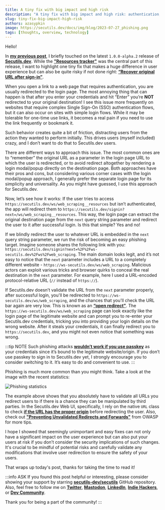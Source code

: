 ```yaml
---
title: A tiny fix with big impact and high risk
description: "A tiny fix with big impact and high risk: authentication, SSO, open redirect, preventing unvalidated redirects."
slug: tiny-fix-big-impact-high-risk
authors: azasypkin
image: https://secutils.dev/docs/img/blog/2023-07-27_phishing.png
tags: [thoughts, overview, technology]
---
```

Hello!

In [**my previous post**](https://secutils.dev/docs/blog/alpha2-release), I briefly touched on the latest `1.0.0-alpha.2` release of [**Secutils.dev**](https://secutils.dev). While the [**"Resources tracker"**](https://secutils.dev/docs/guides/web_scraping/resources) was the central part of this release, I want to highlight one tiny fix that makes a huge difference in user experience but can also be quite risky if not done right: [**“Recover original URL after sign-in”**](https://github.com/secutils-dev/secutils/issues/9).

<!--truncate-->

When you open a link to a web page that requires authentication, you are usually redirected to the login page. The most annoying thing that can happen is that after you enter your credentials and hit “Enter” you’re **NOT** redirected to your original destination! I see this issue more frequently on websites that require complex Single Sign-On (SSO) authentication flows, but it can also occur on sites with simple login flows. While it may be tolerable for one-time use links, it becomes a real pain if you need to use the link frequently or bookmark it.

Such behavior creates quite a bit of friction, distracting users from the action they wanted to perform initially. This drives users (myself included) crazy, and I don’t want to do that to Secutils.dev users.

There are different ways to approach this issue. The most common ones are to “remember” the original URL as a parameter in the login page URL to which the user is redirected, or to avoid redirect altogether by rendering a login modal/popup directly on the destination page. Both approaches have their pros and cons, but considering various corner cases with the login modal/popup approach, I generally prefer the separate login page for its simplicity and universality. As you might have guessed, I use this approach for Secutils.dev.

Now, let’s see how it works: If the user tries to access `https://secutils.dev/ws/web_scraping__resources` but isn’t authenticated, the app will redirect them to `https://secutils.dev/signin?next=/ws/web_scraping__resources`. This way, the login page can extract the original destination page from the `next` query string parameter and redirect the user to it after successful login. Is this that simple? Yes and no!

If we blindly redirect the user to whatever URL is embedded in the `next` query string parameter, we run the risk of becoming an easy phishing target. Imagine someone shares the following link with you: `https://secutils.dev/signin?next=%2F%2Fws-secutils.dev%2Fws%2Fweb_scraping`. The main domain looks legit, and it’s not easy to notice that the `next` parameter includes a URL to a completely different website - `https://ws-secutils.dev/ws/web_scraping`. Malicious actors can exploit various tricks and browser quirks to conceal the real destination in the `next` parameter. For example, here I used a URL-encoded protocol-relative URL (`//` instead of `https://`).

If Secutils.dev doesn’t validate the URL from the `next` parameter properly, after successful login, you'll be redirected to `https://ws-secutils.dev/ws/web_scraping`, and the chances that you'll check the URL bar again are very low. This is known as an [**“open redirect”**](https://cwe.mitre.org/data/definitions/601.html). The `https://ws-secutils.dev/ws/web_scraping` page can look exactly like the login page of the legitimate website and can prompt you to re-enter your Secutils.dev credentials, tricking you into providing your login details on the wrong website. After it steals your credentials, it can finally redirect you to `https://secutils.dev`, and you might not even notice that something was wrong.

:::tip NOTE
Such phishing attacks [**wouldn’t work if you use passkey**](https://support.apple.com/en-us/HT213305) as your credentials since it’s bound to the legitimate website/origin. If you don’t use passkey to sign in to Secutils.dev yet, I strongly encourage you to consider switching to it. It’s easy to do and convenient to use.
:::

Phishing is much more common than you might think. Take a look at the image with the recent statistics:

![Phishing statistics](https://secutils.dev/docs/img/blog/2023-07-27_phishing.png)

The example above shows that you absolutely have to validate all URLs you redirect users to if there is a chance they can be manipulated by third parties. In the Secutils.dev Web UI, specifically, I rely on the native `URL` class to check [**if the URL has the proper origin**](https://github.com/secutils-dev/secutils-webui/blob/643821fd0c2fc43475994fbdb7194ec4ef558bce/src/tools/url.ts) before redirecting the user. Also, check out [**"Preventing Unvalidated Redirects and Forwards"**](https://cheatsheetseries.owasp.org/cheatsheets/Unvalidated_Redirects_and_Forwards_Cheat_Sheet.html) from OWASP for more tips.

I hope I showed that seemingly unimportant and easy fixes can not only have a significant impact on the user experience but can also put your users at risk if you don’t consider the security implications of such changes. It's crucial to be mindful of potential risks and carefully validate any modifications that involve user redirection to ensure the safety of your users.

That wraps up today's post, thanks for taking the time to read it!

:::info ASK
If you found this post helpful or interesting, please consider showing your support by starring [**secutils-dev/secutils**](https://github.com/secutils-dev/secutils) GitHub repository. Also, feel free to follow me on [**Twitter**](https://twitter.com/aleh_zasypkin), [**Mastodon**](https://infosec.exchange/@azasypkin), [**LinkedIn**](https://www.linkedin.com/in/azasypkin/), [**Indie Hackers**](https://www.indiehackers.com/azasypkin/history), or [**Dev Community**](https://dev.to/azasypkin).

Thank you for being a part of the community!
:::
